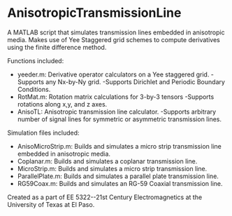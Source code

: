 # AnisotropicTransmissionLine
A MATLAB script that simulates transmission lines embedded in anisotropic media.
Makes use of Yee Staggered grid schemes to compute derivatives using the finite difference method.

Functions included:
* yeeder.m: Derivative operator calculators on a Yee staggered grid.
  -Supports any Nx-by-Ny grid.
  -Supports Dirichlet and Periodic Boundary Conditions.
* RotMat.m: Rotation matrix calculations for 3-by-3 tensors
  -Supports rotations along x,y, and z axes.
* AnisoTL:  Anisotropic transmission line calculator.
  -Supports arbitrary number of signal lines for symmetric or asymmetric transmission lines.
  
Simulation files included:
* AnisoMicroStrip.m:  Builds and simulates a micro strip transmission line embedded in anisotropic media.
* Coplanar.m:         Builds and simulates a coplanar transmission line.
* MicroStrip.m:       Builds and simulates a micro strip transmission line.
* ParallelPlate.m:    Builds and simulates a parallel plate transmission line.
* RG59Coax.m:         Builds and simulates an RG-59 Coaxial transmission line.

Created as a part of EE 5322--21st Century Electromagnetics at the University of Texas at El Paso.
